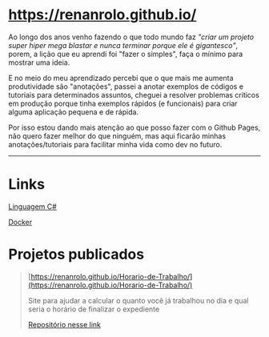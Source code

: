 # https://renanrolo.github.io/

Ao longo dos anos venho fazendo o que todo mundo faz _"criar um projeto super hiper mega blastar e nunca terminar porque ele é gigantesco"_, porem, a lição que eu aprendi foi "fazer o simples", faça o mínimo para mostrar uma ideia.

E no meio do meu aprendizado percebi que o que mais me aumenta produtividade são "anotações", passei a anotar exemplos de códigos e tutoriais para determinados assuntos, cheguei a resolver problemas críticos em produção porque tinha exemplos rápidos (e funcionais) para criar alguma aplicação pequena e de rápida. 

Por isso estou dando mais atenção ao que posso fazer com o Github Pages, não quero fazer melhor do que ninguém, mas aqui ficarão minhas anotações/tutoriais para facilitar minha vida como dev no futuro.

___


# Links

[Linguagem C#](/csharp)

[Docker](/docker/)

# Projetos publicados

> [https://renanrolo.github.io/Horario-de-Trabalho/](https://renanrolo.github.io/Horario-de-Trabalho/)
>
> Site para ajudar a calcular o quanto você já trabalhou no dia e qual seria o horário de finalizar o expediente
>
> [Repositório nesse link](https://github.com/renanrolo/Horario-de-Trabalho)
